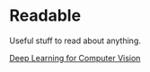 # Readable
Useful stuff to read about anything.

[Deep Learning for Computer Vision](https://www.dropbox.com/sh/5veuq0yfqto49ee/AADI95r9emq-A75QXllISWw7a?dl=0)
